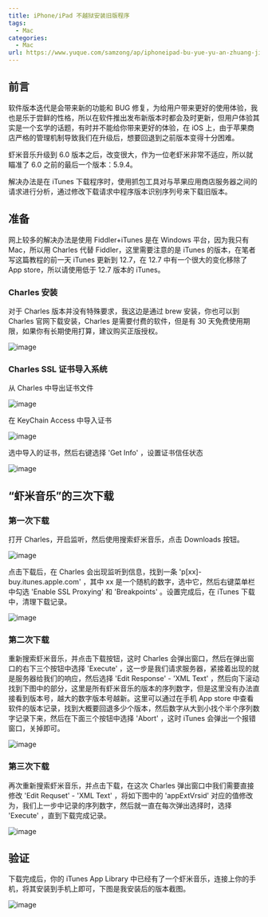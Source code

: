 ```yaml
---
title: iPhone/iPad 不越狱安装旧版程序
tags: 
  - Mac
categories:
  - Mac
url: https://www.yuque.com/samzong/ap/iphoneipad-bu-yue-yu-an-zhuang-jiu-ban-cheng-xu
---
```



## 前言

软件版本迭代是会带来新的功能和 BUG 修复，为给用户带来更好的使用体验，我也是乐于尝鲜的性格，所以在软件推出发布新版本时都会及时更新，但用户体验其实是一个玄学的话题，有时并不能给你带来更好的体验，在 iOS 上，由于苹果商店严格的管理机制导致我们在升级后，想要回退到之前版本变得十分困难。

虾米音乐升级到 6.0 版本之后，改变很大，作为一位老虾米非常不适应，所以就瞄准了 6.0 之前的最后一个版本：5.9.4。

解决办法是在 iTunes 下载程序时，使用抓包工具对与苹果应用商店服务器之间的请求进行分析，通过修改下载请求中程序版本识别序列号来下载旧版本。

## 准备

网上较多的解决办法是使用 Fiddler+iTunes 是在 Windows 平台，因为我只有 Mac，所以用 Charles 代替 Fiddler，这里需要注意的是 iTunes 的版本，在笔者写这篇教程的前一天 iTunes 更新到 12.7，在 12.7 中有一个很大的变化移除了 App store，所以请使用低于 12.7 版本的 iTunes。

### Charles 安装

对于 Charles 版本并没有特殊要求，我这边是通过 brew 安装，你也可以到 Charles 官网下载安装，Charles 是需要付费的软件，但是有 30 天免费使用期限，如果你有长期使用打算，建议购买正版授权。

![image](http://ipic-typora-samzong.oss-cn-qingdao.aliyuncs.com//uPic/x4dkc.jpg?x-oss-process=image/resize,w_960,m_lfit)

### Charles SSL 证书导入系统

从 Charles 中导出证书文件

![image](http://ipic-typora-samzong.oss-cn-qingdao.aliyuncs.com//uPic/v815e.jpg?x-oss-process=image/resize,w_960,m_lfit)

在 KeyChain Access 中导入证书

![image](http://ipic-typora-samzong.oss-cn-qingdao.aliyuncs.com//uPic/883p7.jpg?x-oss-process=image/resize,w_960,m_lfit)

选中导入的证书，然后右键选择 'Get Info' ，设置证书信任状态

![image](http://ipic-typora-samzong.oss-cn-qingdao.aliyuncs.com//uPic/xoalz.jpg?x-oss-process=image/resize,w_960,m_lfit)

## “虾米音乐”的三次下载

### 第一次下载

打开 Charles，开启监听，然后使用搜索虾米音乐，点击 Downloads 按钮。

![image](http://ipic-typora-samzong.oss-cn-qingdao.aliyuncs.com//uPic/6dt52.jpg?x-oss-process=image/resize,w_960,m_lfit)

点击下载后，在 Charles 会出现监听到信息，找到一条 'p\[xx]-buy.itunes.apple.com' ，其中 xx 是一个随机的数字，选中它，然后右键菜单栏中勾选 'Enable SSL Proxying' 和 'Breakpoints' 。设置完成后，在 iTunes 下载中，清理下载记录。

![image](http://ipic-typora-samzong.oss-cn-qingdao.aliyuncs.com//uPic/ea85i.jpg?x-oss-process=image/resize,w_960,m_lfit)

### 第二次下载

重新搜索虾米音乐，并点击下载按钮，这时 Charles 会弹出窗口，然后在弹出窗口的右下三个按钮中选择 'Execute' ，这一步是我们请求服务器，紧接着出现的就是服务器给我们的响应，然后选择 'Edit Response' - 'XML Text' ，然后向下滚动找到下图中的部分，这里是所有虾米音乐的版本的序列数字，但是这里没有办法直接看到版本号，越大的数字版本号越新。这里可以通过在手机 App store 中查看软件的版本记录，找到大概要回退多少个版本，然后数字从大到小找个半个序列数字记录下来，然后在下面三个按钮中选择 'Abort' ，这时 iTunes 会弹出一个报错窗口，关掉即可。

![image](http://ipic-typora-samzong.oss-cn-qingdao.aliyuncs.com//uPic/27nit.jpg?x-oss-process=image/resize,w_960,m_lfit)

### 第三次下载

再次重新搜索虾米音乐，并点击下载，在这次 Charles 弹出窗口中我们需要直接修改 'Edit Requset' - 'XML Text' ，将如下图中的 'appExtVrsid' 对应的值修改为，我们上一步中记录的序列数字，然后就一直在每次弹出选择时，选择 'Execute' ，直到下载完成记录。

![image](http://ipic-typora-samzong.oss-cn-qingdao.aliyuncs.com//uPic/h7zzu.jpg?x-oss-process=image/resize,w_960,m_lfit)

## 验证

下载完成后，你的 iTunes App Library 中已经有了一个虾米音乐，连接上你的手机，将其安装到手机上即可，下图是我安装后的版本截图。

![image](http://ipic-typora-samzong.oss-cn-qingdao.aliyuncs.com//uPic/ppy2m.jpg?x-oss-process=image/resize,w_960,m_lfit)
